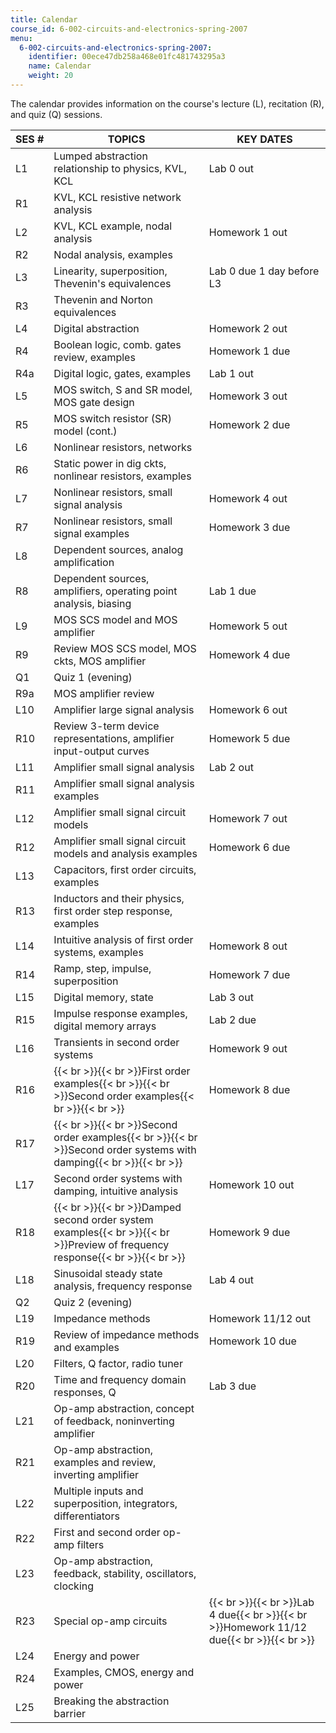 ```yaml
---
title: Calendar
course_id: 6-002-circuits-and-electronics-spring-2007
menu:
  6-002-circuits-and-electronics-spring-2007:
    identifier: 00ece47db258a468e01fc481743295a3
    name: Calendar
    weight: 20
---
```

The calendar provides information on the course's lecture (L), recitation (R), and quiz (Q) sessions.

| SES # | TOPICS | KEY DATES |
| --- | --- | --- |
| L1 | Lumped abstraction relationship to physics, KVL, KCL | Lab 0 out |
| R1 | KVL, KCL resistive network analysis |   |
| L2 | KVL, KCL example, nodal analysis | Homework 1 out |
| R2 | Nodal analysis, examples |   |
| L3 | Linearity, superposition, Thevenin's equivalences | Lab 0 due 1 day before L3 |
| R3 | Thevenin and Norton equivalences |   |
| L4 | Digital abstraction | Homework 2 out |
| R4 | Boolean logic, comb. gates review, examples | Homework 1 due |
| R4a | Digital logic, gates, examples | Lab 1 out |
| L5 | MOS switch, S and SR model, MOS gate design | Homework 3 out |
| R5 | MOS switch resistor (SR) model (cont.) | Homework 2 due |
| L6 | Nonlinear resistors, networks |   |
| R6 | Static power in dig ckts, nonlinear resistors, examples |   |
| L7 | Nonlinear resistors, small signal analysis | Homework 4 out |
| R7 | Nonlinear resistors, small signal examples | Homework 3 due |
| L8 | Dependent sources, analog amplification |   |
| R8 | Dependent sources, amplifiers, operating point analysis, biasing | Lab 1 due |
| L9 | MOS SCS model and MOS amplifier | Homework 5 out |
| R9 | Review MOS SCS model, MOS ckts, MOS amplifier | Homework 4 due |
| Q1 | Quiz 1 (evening) |   |
| R9a | MOS amplifier review |   |
| L10 | Amplifier large signal analysis | Homework 6 out |
| R10 | Review 3-term device representations, amplifier input-output curves | Homework 5 due |
| L11 | Amplifier small signal analysis | Lab 2 out |
| R11 | Amplifier small signal analysis examples |   |
| L12 | Amplifier small signal circuit models | Homework 7 out |
| R12 | Amplifier small signal circuit models and analysis examples | Homework 6 due |
| L13 | Capacitors, first order circuits, examples |   |
| R13 | Inductors and their physics, first order step response, examples |   |
| L14 | Intuitive analysis of first order systems, examples | Homework 8 out |
| R14 | Ramp, step, impulse, superposition | Homework 7 due |
| L15 | Digital memory, state | Lab 3 out |
| R15 | Impulse response examples, digital memory arrays | Lab 2 due |
| L16 | Transients in second order systems | Homework 9 out |
| R16 | {{< br >}}{{< br >}}First order examples{{< br >}}{{< br >}}Second order examples{{< br >}}{{< br >}} | Homework 8 due |
| R17 | {{< br >}}{{< br >}}Second order examples{{< br >}}{{< br >}}Second order systems with damping{{< br >}}{{< br >}} |   |
| L17 | Second order systems with damping, intuitive analysis | Homework 10 out |
| R18 | {{< br >}}{{< br >}}Damped second order system examples{{< br >}}{{< br >}}Preview of frequency response{{< br >}}{{< br >}} | Homework 9 due |
| L18 | Sinusoidal steady state analysis, frequency response | Lab 4 out |
| Q2 | Quiz 2 (evening) |   |
| L19 | Impedance methods | Homework 11/12 out |
| R19 | Review of impedance methods and examples | Homework 10 due |
| L20 | Filters, Q factor, radio tuner |   |
| R20 | Time and frequency domain responses, Q | Lab 3 due |
| L21 | Op-amp abstraction, concept of feedback, noninverting amplifier |   |
| R21 | Op-amp abstraction, examples and review, inverting amplifier |   |
| L22 | Multiple inputs and superposition, integrators, differentiators |   |
| R22 | First and second order op-amp filters |   |
| L23 | Op-amp abstraction, feedback, stability, oscillators, clocking |   |
| R23 | Special op-amp circuits | {{< br >}}{{< br >}}Lab 4 due{{< br >}}{{< br >}}Homework 11/12 due{{< br >}}{{< br >}} |
| L24 | Energy and power |   |
| R24 | Examples, CMOS, energy and power |   |
| L25 | Breaking the abstraction barrier |